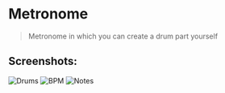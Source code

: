 # Metronome

> Metronome in which you can create a drum part yourself

## Screenshots:

![Drums](https://user-images.githubusercontent.com/46248839/117359890-b9420e80-aec0-11eb-9ff7-35a1c0850691.jpg)
![BPM](https://user-images.githubusercontent.com/46248839/117359994-e989ad00-aec0-11eb-88b0-0435ff819d45.jpg)
![Notes](https://user-images.githubusercontent.com/46248839/117360039-f6a69c00-aec0-11eb-9804-fa4f0eeff1b2.jpg)
